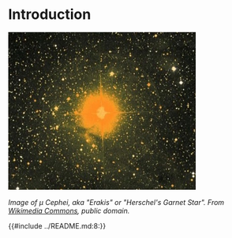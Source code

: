 <!--
Copyright (c) 2022 Paul Barker
SPDX-License-Identifier: CC-BY-4.0
-->

# Introduction

![Erakis/Herschel's Garnet Star/μ Cephei](images/mu-cephei.jpg)

*Image of μ Cephei, aka "Erakis" or "Herschel's Garnet Star".
From [Wikimedia Commons](https://commons.wikimedia.org/wiki/File:Erakis_(Garnet_Sidus).jpg),
public domain.*

{{#include ../README.md:8:}}
